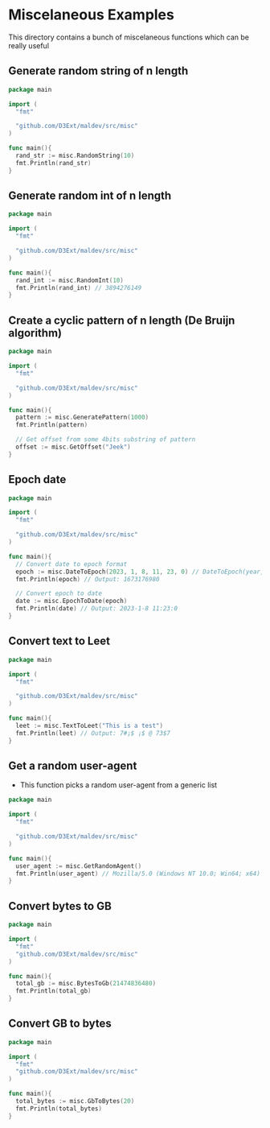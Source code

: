 # Miscelaneous Examples

This directory contains a bunch of miscelaneous functions which can be really useful

## Generate random string of n length

```go
package main

import (
  "fmt"

  "github.com/D3Ext/maldev/src/misc"
)

func main(){
  rand_str := misc.RandomString(10)
  fmt.Println(rand_str)
}
```

## Generate random int of n length

```go
package main

import (
  "fmt"

  "github.com/D3Ext/maldev/src/misc"
)

func main(){
  rand_int := misc.RandomInt(10)
  fmt.Println(rand_int) // 3894276149
}
```

## Create a cyclic pattern of n length (De Bruijn algorithm)

```go
package main

import (
  "fmt"

  "github.com/D3Ext/maldev/src/misc"
)

func main(){
  pattern := misc.GeneratePattern(1000)
  fmt.Println(pattern)

  // Get offset from some 4bits substring of pattern
  offset := misc.GetOffset("Jeek")
}
```

## Epoch date

```go
package main

import (
  "fmt"

  "github.com/D3Ext/maldev/src/misc"
)

func main(){
  // Convert date to epoch format
  epoch := misc.DateToEpoch(2023, 1, 8, 11, 23, 0) // DateToEpoch(year, month, day, hour, minute, second int)
  fmt.Println(epoch) // Output: 1673176980

  // Convert epoch to date
  date := misc.EpochToDate(epoch)
  fmt.Println(date) // Output: 2023-1-8 11:23:0
}
```

## Convert text to Leet

```go
package main

import (
  "fmt"

  "github.com/D3Ext/maldev/src/misc"
)

func main(){
  leet := misc.TextToLeet("This is a test")
  fmt.Println(leet) // Output: 7#¡$ ¡$ @ 73$7
}
```

## Get a random user-agent

- This function picks a random user-agent from a generic list

```go
package main

import (
  "fmt"

  "github.com/D3Ext/maldev/src/misc"
)

func main(){
  user_agent := misc.GetRandomAgent()
  fmt.Println(user_agent) // Mozilla/5.0 (Windows NT 10.0; Win64; x64) AppleWebKit/537.36 (KHTML, like Gecko) Chrome/108.0.0.0 Safari/537.36
}
```

## Convert bytes to GB

```go
package main

import (
  "fmt"
  "github.com/D3Ext/maldev/src/misc"
)

func main(){
  total_gb := misc.BytesToGb(21474836480)
  fmt.Println(total_gb)
}
```

## Convert GB to bytes

```go
package main

import (
  "fmt"
  "github.com/D3Ext/maldev/src/misc"
)

func main(){
  total_bytes := misc.GbToBytes(20)
  fmt.Println(total_bytes)
}
```

